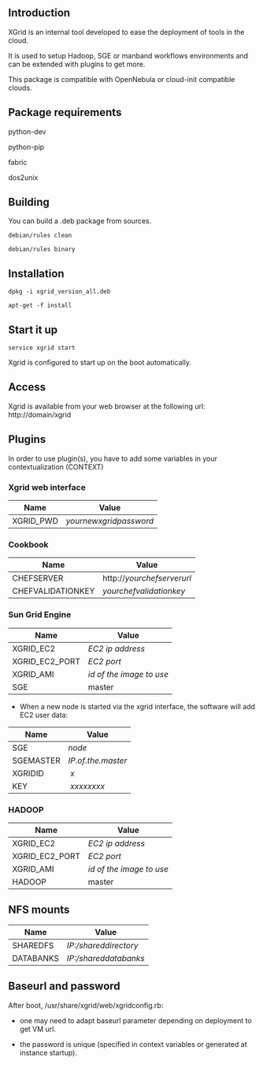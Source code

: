 ## Introduction

XGrid is an internal tool developed to ease the deployment of tools in the cloud.

It is used to setup Hadoop, SGE or manband workflows environments and can be extended with plugins to get more.

This package is compatible with OpenNebula or cloud-init compatible clouds.

## Package requirements

python-dev

python-pip

fabric

dos2unix

## Building

You can build a .deb package from sources.

`debian/rules clean`

`debian/rules binary`

## Installation

`dpkg -i xgrid_version_all.deb`

`apt-get -f install`

## Start it up

`service xgrid start`

Xgrid is configured to start up on the boot automatically.

## Access

Xgrid is available from your web browser at the following url: http://domain/xgrid

## Plugins

In order to use plugin(s), you have to add some variables in your contextualization (CONTEXT)

### Xgrid web interface

Name          | Value
------------- | -------------
XGRID_PWD     | *yournewxgridpassword*

### Cookbook

Name              | Value
------------------| -----------------
CHEFSERVER        | http://*yourchefserverurl*
CHEFVALIDATIONKEY | *yourchefvalidationkey* 

### Sun Grid Engine

Name           | Value
-------------- | --------------
XGRID_EC2      | *EC2 ip address*
XGRID_EC2_PORT | *EC2 port*
XGRID_AMI      | *id of the image to use*
SGE            | master

 - When a new node is started via the xgrid interface, the software will add EC2 user data:

Name          | Value
------------- | -------------
SGE           | *node*
SGEMASTER     | *IP.of.the.master*
XGRIDID       | *x*
KEY | *xxxxxxxx*

### HADOOP

Name           | Value
-------------- | --------------
XGRID_EC2      | *EC2 ip address*
XGRID_EC2_PORT | *EC2 port*
XGRID_AMI      | *id of the image to use*
HADOOP         | master

## NFS mounts

Name          | Value
------------- | -------------
SHAREDFS      | *IP:/shareddirectory*
DATABANKS     |  *IP:/shareddatabanks*

## Baseurl and password

After boot, /usr/share/xgrid/web/xgridconfig.rb:

- one may need to adapt baseurl parameter depending on deployment to get VM url.

- the password is unique (specified in context variables or generated at instance startup).

